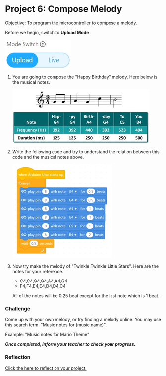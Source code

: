 # Project 6: Compose Melody

Objective: To program the microcontroller to compose a melody.

Before we begin, switch to **Upload Mode**

![](images/toggle_UploadMode.jpg)

1. You are going to compose the "Happy Birthday" melody. Here below is the musical notes.

    ![](images/p7_songNote.jpg)

2. Write the following code and try to understand the relation between this code and the musical notes above.

    ![](images/p7_code.jpg)

3. Now try make the melody of "Twinkle Twinkle Little Stars". Here are the notes for your reference.

    - C4,C4,G4,G4,A4,A4,G4
    - F4,F4,E4,E4,D4,D4,C4 


    All of the notes will be 0.25 beat except for the last note which is 1 beat.

### Challenge
Come up with your own melody, or try finding a melody online. You may use this search term.
"Music notes for (music name)".

Example: "Music notes for Mario Theme"

***Once completed, inform your teacher to check your progress.***

### Reflection
[Click the here to reflect on your project.](https://forms.office.com/r/YR0ZL9FYJe)